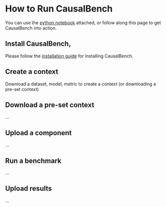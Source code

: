 # How to Run CausalBench
You can use the [python notebook](../files/CausalBench-Quickstart.ipynb) attached, or follow along this page to get CausalBench into action.

## Install CausalBench,
Please follow the [installation guide](./install/) for installing CausalBench.

## Create a context
Download a dataset, model, metric to create a context (or downloading a pre-set context)

## Download a pre-set context
...

## Upload a component
...

## Run a benchmark
...

## Upload results
...